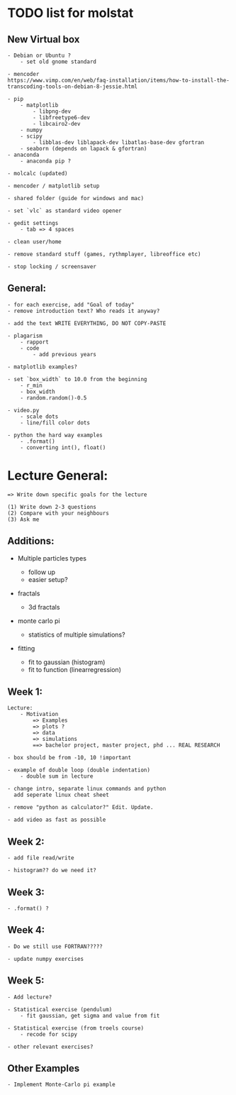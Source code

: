 
# TODO list for molstat


## New Virtual box

    - Debian or Ubuntu ?
        - set old gnome standard

    - mencoder
    https://www.vimp.com/en/web/faq-installation/items/how-to-install-the-transcoding-tools-on-debian-8-jessie.html

    - pip
        - matplotlib
            - libpng-dev
            - libfreetype6-dev
            - libcairo2-dev
        - numpy
        - scipy
            - libblas-dev liblapack-dev libatlas-base-dev gfortran
        - seaborn (depends on lapack & gfortran)
    - anaconda
        - anaconda pip ?

    - molcalc (updated)

    - mencoder / matplotlib setup

    - shared folder (guide for windows and mac)

    - set `vlc` as standard video opener

    - gedit settings
        - tab => 4 spaces
    
    - clean user/home

    - remove standard stuff (games, rythmplayer, libreoffice etc)

    - stop locking / screensaver


## General:

    - for each exercise, add "Goal of today"
    - remove introduction text? Who reads it anyway?

    - add the text WRITE EVERYTHING, DO NOT COPY-PASTE

    - plagarism
        - rapport
        - code
            - add previous years

    - matplotlib examples?

    - set `box_width` to 10.0 from the beginning
        - r_min
        - box_width
        - random.random()-0.5

    - video.py
        - scale dots
        - line/fill color dots

    - python the hard way examples
        - .format()
        - converting int(), float()


# Lecture General:

    => Write down specific goals for the lecture

    (1) Write down 2-3 questions
    (2) Compare with your neighbours
    (3) Ask me


## Additions:

 - Multiple particles types
    - follow up
    - easier setup?

 - fractals
    - 3d fractals 

 - monte carlo pi
    - statistics of multiple simulations?

 - fitting
    - fit to gaussian (histogram)
    - fit to function (linearregression)

## Week 1:

    Lecture:
        - Motivation
            => Examples
            => plots ?
            => data
            => simulations
            ==> bachelor project, master project, phd ... REAL RESEARCH

    - box should be from -10, 10 !important

    - example of double loop (double indentation)
        - double sum in lecture

    - change intro, separate linux commands and python
      add seperate linux cheat sheet

    - remove "python as calculator?" Edit. Update.

    - add video as fast as possible


## Week 2:

    - add file read/write

    - histogram?? do we need it?


## Week 3:

    - .format() ?


## Week 4:

    - Do we still use FORTRAN?????

    - update numpy exercises


## Week 5:

    - Add lecture?

    - Statistical exercise (pendulum)
        - fit gaussian, get sigma and value from fit

    - Statistical exercise (from troels course)
        - recode for scipy

    - other relevant exercises?

## Other Examples

    - Implement Monte-Carlo pi example

